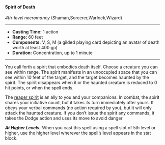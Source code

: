 #### Spirit of Death
*4th-level necromancy* (Shaman,Sorcerer,Warlock,Wizard)
___
- **Casting Time:** 1 action
- **Range:** 60 feet
- **Components:** V, S, M (a gilded playing card depicting an avatar of death worth at least 400 gp)
- **Duration:** Concentration, up to 1 minute
---
You call forth a spirit that embodies death itself. Choose a creature you can see within range. The spirit manifests in an unoccupied space that you can see within 10 feet of the target, and the target becomes haunted by the spirit. The spirit disappears when it or the haunted creature is reduced to 0 hit points, or when the spell ends.

The [reaper spirit](../../Creatures/Spirit-Reaper.md) is an ally to you and your companions. In combat, the spirit shares your initiative count, but it takes its turn immediately after yours. It obeys your verbal commands (no action required by you), but it will only attack the haunted creature. If you don’t issue the spirit any commands, it takes the Dodge action and uses its move to avoid danger

***At Higher Levels.*** When you cast this spell using a spell slot of 5th level or higher, use the higher level wherever the spell’s level appears in the stat block.
